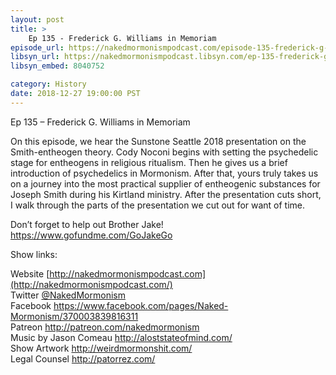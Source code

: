 ```yaml
---
layout: post
title: >
    Ep 135 - Frederick G. Williams in Memoriam
episode_url: https://nakedmormonismpodcast.com/episode-135-frederick-g-williams-memoriam/
libsyn_url: https://nakedmormonismpodcast.libsyn.com/ep-135-frederick-g-williams-in-memoriam
libsyn_embed: 8040752

category: History
date: 2018-12-27 19:00:00 PST
---
```


Ep 135 – Frederick G. Williams in Memoriam

On this episode, we hear the Sunstone Seattle 2018 presentation on the
Smith-entheogen theory. Cody Noconi begins with setting the psychedelic
stage for entheogens in religious ritualism. Then he gives us a brief
introduction of psychedelics in Mormonism. After that, yours truly takes
us on a journey into the most practical supplier of entheogenic
substances for Joseph Smith during his Kirtland ministry. After the
presentation cuts short, I walk through the parts of the presentation we
cut out for want of time.

Don’t forget to help out Brother Jake\!  
<https://www.gofundme.com/GoJakeGo>

Show links:

Website [http://nakedmormonismpodcast.com](http://nakedmormonismpodcast.com/)  
Twitter [@NakedMormonism](https://twitter.com/NakedMormonism)  
Facebook <https://www.facebook.com/pages/Naked-Mormonism/370003839816311>  
Patreon <http://patreon.com/nakedmormonism>  
Music by Jason Comeau <http://aloststateofmind.com/>  
Show Artwork <http://weirdmormonshit.com/>  
Legal Counsel <http://patorrez.com/>
